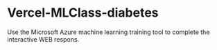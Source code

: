 # Vercel-MLClass-diabetes
Use the Microsoft Azure machine learning training tool to complete the interactive WEB respons.
